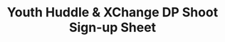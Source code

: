 ---
title: Youth Huddle & XChange DP Shoot Sign-up Sheet
redirect_to: https://docs.google.com/spreadsheets/d/1uNyUJYiVSL_K6YUmQdY-nZoOL7if15ntbgt9k64s6_s/edit?usp=sharing
redirect_from: 
  - /YH_XC_DPSignup
  - /yh_xc_dpsignup
---
